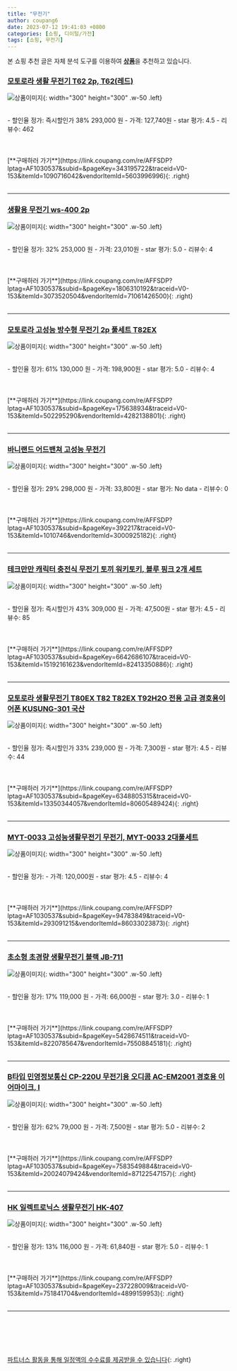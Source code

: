 ```yaml
---
title: "무전기"
author: coupang6
date: 2023-07-12 19:41:03 +0800
categories: [쇼핑, 디이털/가전]
tags: [쇼핑, 무전기]
---
```


본 쇼핑 추천 글은 자체 분석 도구를 이용하여 [**상품**](https://link.coupang.com/a/bao1ui)을 추천하고 있습니다.

### [모토로라 생활 무전기 T62 2p, T62(레드)](https://link.coupang.com/re/AFFSDP?lptag=AF1030537&subid=&pageKey=343195722&traceid=V0-153&itemId=1090716042&vendorItemId=5603996996)

![상품이미지](https://thumbnail6.coupangcdn.com/thumbnails/remote/230x230ex/image/retail/images/2019/11/25/10/1/9780b73b-18bc-4e8d-a5b6-6cf1fe193b0a.jpg){: width="300" height="300" .w-50 .left}


<br>
- 할인율 정가: 즉시할인가 38%  293,000   원
- 가격: 127,740원
- star 평가: 4.5
- 리뷰수: 462
<br>
<br>
<br>
<br>
[**구매하러 가기**](https://link.coupang.com/re/AFFSDP?lptag=AF1030537&subid=&pageKey=343195722&traceid=V0-153&itemId=1090716042&vendorItemId=5603996996){: .right}
<br>
<br>

---

### [생활용 무전기 ws-400 2p](https://link.coupang.com/re/AFFSDP?lptag=AF1030537&subid=&pageKey=1806310192&traceid=V0-153&itemId=3073520504&vendorItemId=71061426500)

![상품이미지](https://thumbnail6.coupangcdn.com/thumbnails/remote/230x230ex/image/retail/images/2020/07/10/14/0/19076cdf-ba4a-471b-9e2f-6fcc63dbbc25.jpg){: width="300" height="300" .w-50 .left}


<br>
- 할인율 정가: 32%  253,000   원
- 가격: 23,010원
- star 평가: 5.0
- 리뷰수: 4
<br>
<br>
<br>
<br>
[**구매하러 가기**](https://link.coupang.com/re/AFFSDP?lptag=AF1030537&subid=&pageKey=1806310192&traceid=V0-153&itemId=3073520504&vendorItemId=71061426500){: .right}
<br>
<br>

---

### [모토로라 고성능 방수형 무전기 2p 풀세트 T82EX](https://link.coupang.com/re/AFFSDP?lptag=AF1030537&subid=&pageKey=175638934&traceid=V0-153&itemId=502295290&vendorItemId=4282138801)

![상품이미지](https://thumbnail10.coupangcdn.com/thumbnails/remote/230x230ex/image/product/image/vendoritem/2019/04/22/4282138801/747d2614-1c24-4314-85f6-eae22f77195b.jpg){: width="300" height="300" .w-50 .left}


<br>
- 할인율 정가: 61%  130,000   원
- 가격: 198,900원
- star 평가: 5.0
- 리뷰수: 4
<br>
<br>
<br>
<br>
[**구매하러 가기**](https://link.coupang.com/re/AFFSDP?lptag=AF1030537&subid=&pageKey=175638934&traceid=V0-153&itemId=502295290&vendorItemId=4282138801){: .right}
<br>
<br>

---

### [바니랜드 어드밴쳐 고성능 무전기](https://link.coupang.com/re/AFFSDP?lptag=AF1030537&subid=&pageKey=392217&traceid=V0-153&itemId=1010746&vendorItemId=3000925182)

![상품이미지](https://thumbnail9.coupangcdn.com/thumbnails/remote/230x230ex/image/product/image/vendoritem/2016/04/29/3000925182/e54e1ed6-b5e8-45df-b593-5a2912b86667.jpg){: width="300" height="300" .w-50 .left}


<br>
- 할인율 정가: 29%  298,000   원
- 가격: 33,800원
- star 평가: No data
- 리뷰수: 0
<br>
<br>
<br>
<br>
[**구매하러 가기**](https://link.coupang.com/re/AFFSDP?lptag=AF1030537&subid=&pageKey=392217&traceid=V0-153&itemId=1010746&vendorItemId=3000925182){: .right}
<br>
<br>

---

### [테크만만 캐릭터 충전식 무전기 토끼 워키토키, 블루 핑크 2개 세트](https://link.coupang.com/re/AFFSDP?lptag=AF1030537&subid=&pageKey=6642686107&traceid=V0-153&itemId=15192161623&vendorItemId=82413350886)

![상품이미지](https://thumbnail9.coupangcdn.com/thumbnails/remote/230x230ex/image/vendor_inventory/05bc/a2c991d16bc98eb4d820f1a56f0e7c32d1c15099554d05736d943d6c1224.png){: width="300" height="300" .w-50 .left}


<br>
- 할인율 정가: 즉시할인가 43%  309,000   원
- 가격: 47,500원
- star 평가: 4.5
- 리뷰수: 85
<br>
<br>
<br>
<br>
[**구매하러 가기**](https://link.coupang.com/re/AFFSDP?lptag=AF1030537&subid=&pageKey=6642686107&traceid=V0-153&itemId=15192161623&vendorItemId=82413350886){: .right}
<br>
<br>

---

### [모토로라 생활무전기 T80EX T82 T82EX T92H2O 전용 고급 경호용이어폰 KUSUNG-301 국산](https://link.coupang.com/re/AFFSDP?lptag=AF1030537&subid=&pageKey=6348805315&traceid=V0-153&itemId=13350344057&vendorItemId=80605489424)

![상품이미지](https://thumbnail8.coupangcdn.com/thumbnails/remote/230x230ex/image/vendor_inventory/5e4f/6451d4ebc729dea605e0da0724d4ffc7dd2f061eaa6e8531b820b6a42f9f.jpg){: width="300" height="300" .w-50 .left}


<br>
- 할인율 정가: 즉시할인가 33%  239,000   원
- 가격: 7,300원
- star 평가: 4.5
- 리뷰수: 44
<br>
<br>
<br>
<br>
[**구매하러 가기**](https://link.coupang.com/re/AFFSDP?lptag=AF1030537&subid=&pageKey=6348805315&traceid=V0-153&itemId=13350344057&vendorItemId=80605489424){: .right}
<br>
<br>

---

### [MYT-0033 고성능생활무전기 무전기, MYT-0033 2대풀세트](https://link.coupang.com/re/AFFSDP?lptag=AF1030537&subid=&pageKey=94783849&traceid=V0-153&itemId=293091215&vendorItemId=86033023873)

![상품이미지](https://thumbnail6.coupangcdn.com/thumbnails/remote/230x230ex/image/vendor_inventory/96c4/b3349c51ab6bcf4ef38d21f5d47f4af85d058601cb4fdead61af880bcd3a.jpg){: width="300" height="300" .w-50 .left}


<br>
- 할인율 정가: 
- 가격: 120,000원
- star 평가: 4.5
- 리뷰수: 4
<br>
<br>
<br>
<br>
[**구매하러 가기**](https://link.coupang.com/re/AFFSDP?lptag=AF1030537&subid=&pageKey=94783849&traceid=V0-153&itemId=293091215&vendorItemId=86033023873){: .right}
<br>
<br>

---

### [초소형 초경량 생활무전기 블랙 JB-711](https://link.coupang.com/re/AFFSDP?lptag=AF1030537&subid=&pageKey=5428674511&traceid=V0-153&itemId=8220785647&vendorItemId=75508845181)

![상품이미지](https://thumbnail7.coupangcdn.com/thumbnails/remote/230x230ex/image/retail/images/2021/04/29/12/8/4a974efc-4c4a-426d-a410-6e8860d73205.jpg){: width="300" height="300" .w-50 .left}


<br>
- 할인율 정가: 17%  119,000   원
- 가격: 66,000원
- star 평가: 3.0
- 리뷰수: 1
<br>
<br>
<br>
<br>
[**구매하러 가기**](https://link.coupang.com/re/AFFSDP?lptag=AF1030537&subid=&pageKey=5428674511&traceid=V0-153&itemId=8220785647&vendorItemId=75508845181){: .right}
<br>
<br>

---

### [B타입 민영정보통신 CP-220U 무전기용 오디콤 AC-EM2001 경호용 이어마이크, I](https://link.coupang.com/re/AFFSDP?lptag=AF1030537&subid=&pageKey=7583549884&traceid=V0-153&itemId=20024079424&vendorItemId=87122547157)

![상품이미지](https://thumbnail6.coupangcdn.com/thumbnails/remote/230x230ex/image/vendor_inventory/b12a/ca0ee103509a94299193566f5d80114deb665b1044cafc60bd6b3b14af85.jpg){: width="300" height="300" .w-50 .left}


<br>
- 할인율 정가: 62%  79,000   원
- 가격: 7,500원
- star 평가: 5.0
- 리뷰수: 2
<br>
<br>
<br>
<br>
[**구매하러 가기**](https://link.coupang.com/re/AFFSDP?lptag=AF1030537&subid=&pageKey=7583549884&traceid=V0-153&itemId=20024079424&vendorItemId=87122547157){: .right}
<br>
<br>

---

### [HK 일렉트로닉스 생활무전기 HK-407](https://link.coupang.com/re/AFFSDP?lptag=AF1030537&subid=&pageKey=237228009&traceid=V0-153&itemId=751841704&vendorItemId=4899159953)

![상품이미지](https://thumbnail9.coupangcdn.com/thumbnails/remote/230x230ex/image/retail/images/2019/06/10/14/1/c5c588a9-2f20-4971-990a-a24972b1f87a.jpg){: width="300" height="300" .w-50 .left}


<br>
- 할인율 정가: 13%  116,000   원
- 가격: 61,840원
- star 평가: 5.0
- 리뷰수: 1
<br>
<br>
<br>
<br>
[**구매하러 가기**](https://link.coupang.com/re/AFFSDP?lptag=AF1030537&subid=&pageKey=237228009&traceid=V0-153&itemId=751841704&vendorItemId=4899159953){: .right}
<br>
<br>

---
<br><br><br><br><br> [파트너스 활동을 통해 일정액의 수수료를 제공받을 수 있습니다](https://link.coupang.com/a/bao1ui){: .right}